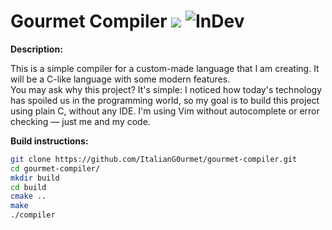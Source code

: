 # Gourmet Compiler ![](https://img.shields.io/badge/Platform-Linux-only-blue) ![InDev](https://img.shields.io/badge/Status-InDev-red)

**Description:**

This is a simple compiler for a custom-made language that I am creating. It will be a C-like language with some modern features.  
You may ask why this project? It's simple: I noticed how today's technology has spoiled us in the programming world, so my goal is to build this project using plain C, without any IDE. I'm using Vim without autocomplete or error checking — just me and my code.

**Build instructions:**
```bash
git clone https://github.com/ItalianG0urmet/gourmet-compiler.git
cd gourmet-compiler/
mkdir build
cd build
cmake ..
make
./compiler
```
